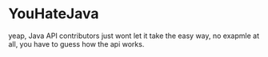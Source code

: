 # YouHateJava

yeap, Java API contributors just wont let it take the easy way, no exapmle at all, you have to guess how the api works.
